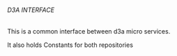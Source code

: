 ###### D3A INTERFACE  

This is a common interface between d3a micro services.

It also holds Constants for both repositories
